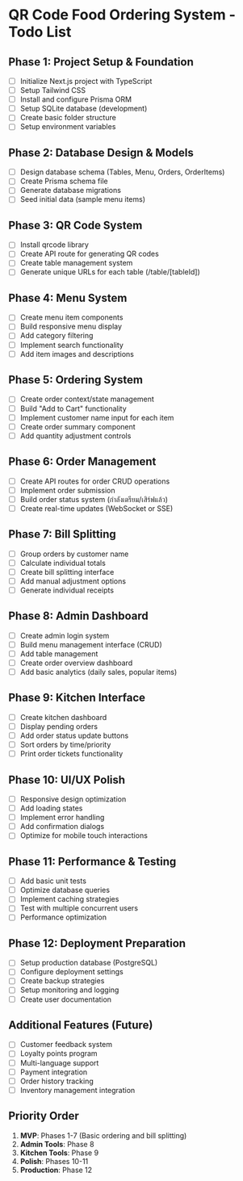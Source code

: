 # QR Code Food Ordering System - Todo List

## Phase 1: Project Setup & Foundation

- [ ] Initialize Next.js project with TypeScript
- [ ] Setup Tailwind CSS
- [ ] Install and configure Prisma ORM
- [ ] Setup SQLite database (development)
- [ ] Create basic folder structure
- [ ] Setup environment variables

## Phase 2: Database Design & Models

- [ ] Design database schema (Tables, Menu, Orders, OrderItems)
- [ ] Create Prisma schema file
- [ ] Generate database migrations
- [ ] Seed initial data (sample menu items)

## Phase 3: QR Code System

- [ ] Install qrcode library
- [ ] Create API route for generating QR codes
- [ ] Create table management system
- [ ] Generate unique URLs for each table (/table/[tableId])

## Phase 4: Menu System

- [ ] Create menu item components
- [ ] Build responsive menu display
- [ ] Add category filtering
- [ ] Implement search functionality
- [ ] Add item images and descriptions

## Phase 5: Ordering System

- [ ] Create order context/state management
- [ ] Build "Add to Cart" functionality
- [ ] Implement customer name input for each item
- [ ] Create order summary component
- [ ] Add quantity adjustment controls

## Phase 6: Order Management

- [ ] Create API routes for order CRUD operations
- [ ] Implement order submission
- [ ] Build order status system (กำลังเตรียม/เสิร์ฟแล้ว)
- [ ] Create real-time updates (WebSocket or SSE)

## Phase 7: Bill Splitting

- [ ] Group orders by customer name
- [ ] Calculate individual totals
- [ ] Create bill splitting interface
- [ ] Add manual adjustment options
- [ ] Generate individual receipts

## Phase 8: Admin Dashboard

- [ ] Create admin login system
- [ ] Build menu management interface (CRUD)
- [ ] Add table management
- [ ] Create order overview dashboard
- [ ] Add basic analytics (daily sales, popular items)

## Phase 9: Kitchen Interface

- [ ] Create kitchen dashboard
- [ ] Display pending orders
- [ ] Add order status update buttons
- [ ] Sort orders by time/priority
- [ ] Print order tickets functionality

## Phase 10: UI/UX Polish

- [ ] Responsive design optimization
- [ ] Add loading states
- [ ] Implement error handling
- [ ] Add confirmation dialogs
- [ ] Optimize for mobile touch interactions

## Phase 11: Performance & Testing

- [ ] Add basic unit tests
- [ ] Optimize database queries
- [ ] Implement caching strategies
- [ ] Test with multiple concurrent users
- [ ] Performance optimization

## Phase 12: Deployment Preparation

- [ ] Setup production database (PostgreSQL)
- [ ] Configure deployment settings
- [ ] Create backup strategies
- [ ] Setup monitoring and logging
- [ ] Create user documentation

## Additional Features (Future)

- [ ] Customer feedback system
- [ ] Loyalty points program
- [ ] Multi-language support
- [ ] Payment integration
- [ ] Order history tracking
- [ ] Inventory management integration

## Priority Order

1. **MVP**: Phases 1-7 (Basic ordering and bill splitting)
2. **Admin Tools**: Phase 8
3. **Kitchen Tools**: Phase 9
4. **Polish**: Phases 10-11
5. **Production**: Phase 12
